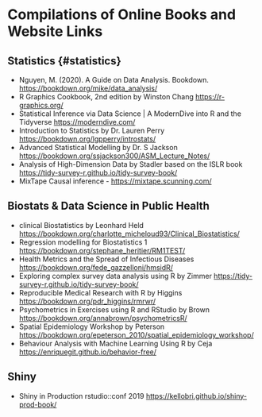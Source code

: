# Compilations of Online Books and Website Links

## Statistics {#statistics}
- Nguyen, M. (2020). A Guide on Data Analysis. Bookdown. https://bookdown.org/mike/data_analysis/
- R Graphics Cookbook, 2nd edition by Winston Chang https://r-graphics.org/
- Statistical Inference via Data Science | A ModernDive into R and the Tidyverse https://moderndive.com/
- Introduction to Statistics by Dr. Lauren Perry https://bookdown.org/lgpperry/introstats/
- Advanced Statistical Modelling by Dr. S Jackson https://bookdown.org/ssjackson300/ASM_Lecture_Notes/
- Analysis of High-Dimension Data by Stadler based on the ISLR book https://tidy-survey-r.github.io/tidy-survey-book/
- MixTape Causal inference - https://mixtape.scunning.com/

## Biostats & Data Science in Public Health
- clinical Biostatistics by Leonhard Held https://bookdown.org/charlotte_micheloud93/Clinical_Biostatistics/
- Regression modelling for Biostatistics 1 https://bookdown.org/stephane_heritier/RM1TEST/
- Health Metrics and the Spread of Infectious Diseases https://bookdown.org/fede_gazzelloni/hmsidR/
- Exploring complex survey data analysis using R by Zimmer https://tidy-survey-r.github.io/tidy-survey-book/
- Reproducible Medical Research with R by Higgins https://bookdown.org/pdr_higgins/rmrwr/
- Psychometrics in Exercises using R and RStudio by Brown https://bookdown.org/annabrown/psychometricsR/
- Spatial Epidemiology Workshop by Peterson https://bookdown.org/epeterson_2010/spatial_epidemiology_workshop/
- Behaviour Analysis with Machine Learning Using R by Ceja https://enriquegit.github.io/behavior-free/


## Shiny 
- Shiny in Production rstudio::conf 2019 https://kellobri.github.io/shiny-prod-book/

